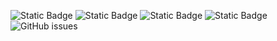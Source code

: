 ![Static Badge](https://img.shields.io/badge/blacklists-60-000000) ![Static Badge](https://img.shields.io/badge/blacklisted-2697448-cc0000) ![Static Badge](https://img.shields.io/badge/whitelisted-2242-00CC00) ![Static Badge](https://img.shields.io/badge/streaming_blacklist-28106-000000) ![GitHub issues](https://img.shields.io/github/issues/fabriziosalmi/blacklists)
